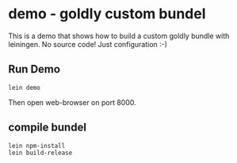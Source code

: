 # demo - goldly custom bundel

This is a demo that shows how to build a custom goldly bundle with leiningen.
No source code! Just configuration :-)

## Run Demo

```
lein demo
```

Then open web-browser on port 8000.

## compile bundel

```
lein npm-install
lein build-release
```